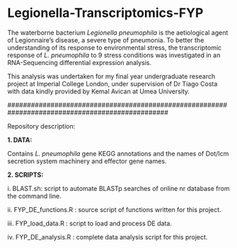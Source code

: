 # Legionella-Transcriptomics-FYP

The waterborne bacterium _Legionella pneumophila_ is the aetiological agent of Legionnaire’s disease, a severe type of pneumonia. To better the understanding of its response to environmental stress, the transcriptomic response of _L. pneumophila_ to 9 stress conditions was investigated in an RNA-Sequencing differential expression analysis. 

This analysis was undertaken for my final year undergraduate research project at Imperial College London, under supervision of Dr Tiago Costa with data kindly provided by Kemal Avican at Umea University. 


#################################################################################################


Repository description: 

**1. DATA:**

  Contains _L. pneumophila_ gene KEGG annotations and the names of Dot/Icm secretion system machinery and effector gene names. 
  
  
  **2. SCRIPTS:**
  
  i. BLAST.sh: script to automate BLASTp searches of online nr database from the command line. 
  
  ii. FYP_DE_functions.R : source script of functions written for this project. 
  
  iii. FYP_load_data.R : script to load and process DE data. 
  
  iv. FYP_DE_analysis.R : complete data analysis script for this project.
  

